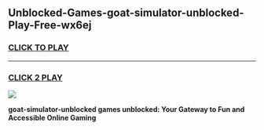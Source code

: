 
## Unblocked-Games-goat-simulator-unblocked-Play-Free-wx6ej
<h3>
<a href="https://premium76.site?title=goat-simulator-unblocked&ref=18A1">CLICK TO PLAY</a></h3>
<hr>

<h3>
<a href="https://premium76.site?title=goat-simulator-unblocked&ref=18A1">CLICK 2 PLAY</a>
  
</h3>

<a href="https://premium76.site?title=goat-simulator-unblocked&ref=18A1"><img src="https://clearcache.store/games.png"></a>


**goat-simulator-unblocked games unblocked: Your Gateway to Fun and Accessible Online Gaming**
